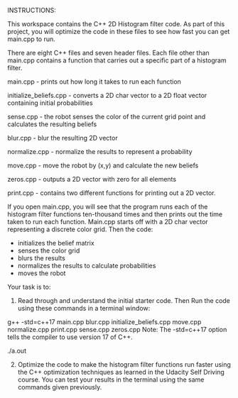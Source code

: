 INSTRUCTIONS:

This workspace contains the C++ 2D Histogram filter code. As part of this project, you will optimize the code in these files to see how fast you can get main.cpp to run.

There are eight C++ files and seven header files. Each file other than main.cpp contains a function that carries out a specific part of a histogram filter. 

main.cpp - prints out how long it takes to run each function

initialize_beliefs.cpp - converts a 2D char vector to a 2D float vector containing initial probabilities

sense.cpp - the robot senses the color of the current grid point and calculates the resulting beliefs

blur.cpp - blur the resulting 2D vector

normalize.cpp - normalize the results to represent a probability

move.cpp - move the robot by (x,y) and calculate the new beliefs

zeros.cpp - outputs a 2D vector with zero for all elements

print.cpp - contains two different functions for printing out a 2D vector. 

If you open main.cpp, you will see that the program runs each of the histogram filter functions ten-thousand times and then prints out the time taken to run each function. Main.cpp starts off with a 2D char vector representing a discrete color grid. Then the  code: 
- initializes the belief matrix
- senses the color grid
- blurs the results
- normalizes the results to calculate probabilities
- moves the robot

Your task is to:
1. Read through and understand the initial starter code. Then Run the code using these commands in a terminal window:

g++ -std=c++17 main.cpp blur.cpp initialize_beliefs.cpp move.cpp normalize.cpp print.cpp sense.cpp zeros.cpp
Note: The -std=c++17 option tells the compiler to use version 17 of C++.

./a.out

2. Optimize the code to make the histogram filter functions run faster using the C++ optimization techniques as learned in the Udacity Self Driving course. You can test your results in the terminal using the same commands given previously. 
